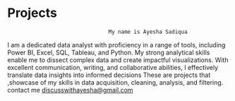 # Projects
                                    My name is Ayesha Sadiqua
I am a dedicated data analyst with proficiency in a range of tools, including Power BI, Excel,
SQL, Tableau, and Python. My strong analytical skills enable me to dissect complex data and
create impactful visualizations. With excellent communication, writing, and collaborative abilities,
I effectively translate data insights into informed decisions
These are  projects that ,showcase of my skills in data acquisition, cleaning, analysis, and filtering.
contact me discusswithayesha@gmail.com
